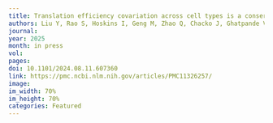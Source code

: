 ```yaml
---
title: Translation efficiency covariation across cell types is a conserved organizing principle of mammalian transcriptomes
authors: Liu Y, Rao S, Hoskins I, Geng M, Zhao Q, Chacko J, Ghatpande V, Qi K, Persyn L, Wang J, Zheng D, Zhong Y, Park D, Cenik ES, Agarwal V, Ozadam H, <b>Cenik C§</b> 
journal: 
year: 2025
month: in press
vol: 
pages: 
doi: 10.1101/2024.08.11.607360
link: https://pmc.ncbi.nlm.nih.gov/articles/PMC11326257/
image: 
im_width: 70%
im_height: 70%
categories: Featured
---
```

